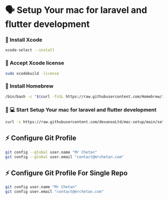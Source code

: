 # 🗣 Setup Your mac for laravel and flutter development

### 📝  Install Xcode
```sh
xcode-select --install
```
### 📝  Accept Xcode license
```sh
sudo xcodebuild -license
```

### 📝  Install Homebrew
```sh
/bin/bash -c "$(curl -fsSL https://raw.githubusercontent.com/Homebrew/install/HEAD/install.sh)"
```

### 💪 💻 Start Setup Your mac for laravel and flutter development
```sh
curl -s https://raw.githubusercontent.com/devanoxLtd/mac-setup/main/setup.sh | bash
```

##  ⚡ Configure Git Profile

```sh
git config --global user.name "Mr Chetan"
git config --global user.email "contact@mrchetan.com"
```

##  ⚡ Configure Git Profile For Single Repo

```sh
git config user.name "Mr Chetan"
git config user.email "contact@mrchetan.com"
```
